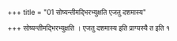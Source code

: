 +++
title = "01 सोष्यन्तीमद्भिरभ्युक्षति एजतु दशमास्य"

+++
सोष्यन्तीमद्भिरभ्युक्षति । एजतु दशमास्य इति प्राग्यस्यै त इति १